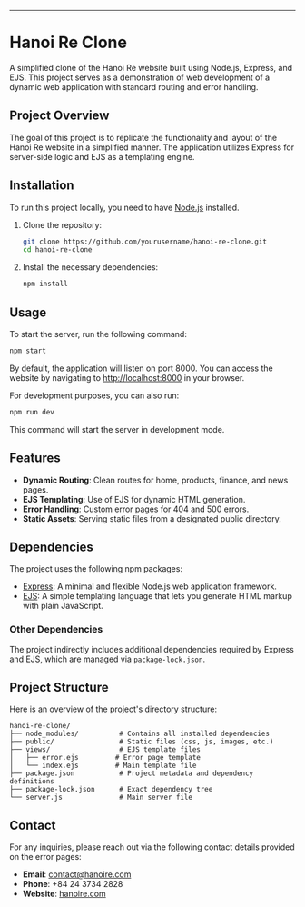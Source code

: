 

---

# Hanoi Re Clone

A simplified clone of the Hanoi Re website built using Node.js, Express, and EJS. This project serves as a demonstration of web development of a dynamic web application with standard routing and error handling.

## Project Overview

The goal of this project is to replicate the functionality and layout of the Hanoi Re website in a simplified manner. The application utilizes Express for server-side logic and EJS as a templating engine.

## Installation

To run this project locally, you need to have [Node.js](https://nodejs.org/) installed.

1. Clone the repository:

   ```bash
   git clone https://github.com/yourusername/hanoi-re-clone.git
   cd hanoi-re-clone
   ```

2. Install the necessary dependencies:

   ```bash
   npm install
   ```

## Usage

To start the server, run the following command:

```bash
npm start
```

By default, the application will listen on port 8000. You can access the website by navigating to [http://localhost:8000](http://localhost:8000) in your browser.

For development purposes, you can also run:

```bash
npm run dev
```

This command will start the server in development mode.

## Features

- **Dynamic Routing**: Clean routes for home, products, finance, and news pages.
- **EJS Templating**: Use of EJS for dynamic HTML generation.
- **Error Handling**: Custom error pages for 404 and 500 errors.
- **Static Assets**: Serving static files from a designated public directory.

## Dependencies

The project uses the following npm packages:

- [Express](https://www.npmjs.com/package/express): A minimal and flexible Node.js web application framework.
- [EJS](https://www.npmjs.com/package/ejs): A simple templating language that lets you generate HTML markup with plain JavaScript.

### Other Dependencies
The project indirectly includes additional dependencies required by Express and EJS, which are managed via `package-lock.json`.

## Project Structure

Here is an overview of the project's directory structure:

```
hanoi-re-clone/
├── node_modules/          # Contains all installed dependencies
├── public/                # Static files (css, js, images, etc.)
├── views/                 # EJS template files
│   ├── error.ejs         # Error page template
│   └── index.ejs         # Main template file
├── package.json           # Project metadata and dependency definitions
├── package-lock.json      # Exact dependency tree
└── server.js              # Main server file
```

## Contact

For any inquiries, please reach out via the following contact details provided on the error pages:

- **Email**: contact@hanoire.com
- **Phone**: +84 24 3734 2828
- **Website**: [hanoire.com](https://www.hanoire.com)
